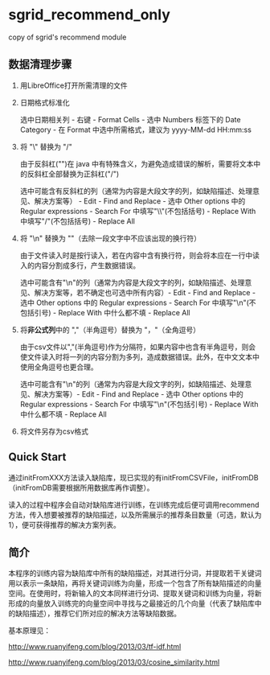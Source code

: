 # sgrid_recommend_only

copy of sgrid's recommend module



## 数据清理步骤

1. 用LibreOffice打开所需清理的文件

2. 日期格式标准化

   选中日期相关列 - 右键 - Format Cells - 选中 Numbers 标签下的 Date Category - 在 Format 中选中所需格式，建议为 yyyy-MM-dd HH:mm:ss

3. 将 "\\" 替换为 "/"

   由于反斜杠("\")在 java 中有特殊含义，为避免造成错误的解析，需要将文本中的反斜杠全部替换为正斜杠("/")

   选中可能含有反斜杠的列（通常为内容是大段文字的列，如缺陷描述、处理意见、解决方案等） - Edit - Find and Replace - 选中 Other options 中的 Regular expressions - Search For 中填写"\\\\"(不包括括号) - Replace With 中填写"/"(不包括括号) - Replace All

4. 将 "\n" 替换为 ""（去除一段文字中不应该出现的换行符）

   由于文件读入时是按行读入，若在内容中含有换行符，则会将本应在一行中读入的内容分割成多行，产生数据错误。

   选中可能含有"\n"的列（通常为内容是大段文字的列，如缺陷描述、处理意见、解决方案等，若不确定也可选中所有内容）- Edit - Find and Replace - 选中 Other options 中的 Regular expressions - Search For 中填写"\n"(不包括引号) - Replace With 中什么都不填 - Replace All

5. 将**非公式列**中的 ","（半角逗号）替换为 "，"（全角逗号）

   由于csv文件以","(半角逗号)作为分隔符，如果内容中也含有半角逗号，则会使文件读入时将一列的内容分割为多列，造成数据错误。此外，在中文文本中使用全角逗号也更合理。

   选中可能含有"\n"的列（通常为内容是大段文字的列，如缺陷描述、处理意见、解决方案等）- Edit - Find and Replace - 选中 Other options 中的 Regular expressions - Search For 中填写"\n"(不包括引号) - Replace With 中什么都不填 - Replace All

6. 将文件另存为csv格式



## Quick Start

通过initFromXXX方法读入缺陷库，现已实现的有initFromCSVFile，initFromDB（initFromDB需要根据所用数据库再作调整）。

读入的过程中程序会自动对缺陷库进行训练，在训练完成后便可调用recommend方法，传入想要被推荐的缺陷描述，以及所需展示的推荐条目数量（可选，默认为1），便可获得推荐的解决方案列表。



## 简介

本程序的训练内容为缺陷库中所有的缺陷描述，对其进行分词，并提取若干关键词用以表示一条缺陷，再将关键词训练为向量，形成一个包含了所有缺陷描述的向量空间。在使用时，将新输入的文本同样进行分词、提取关键词和训练为向量，将新形成的向量放入训练完的向量空间中寻找与之最接近的几个向量（代表了缺陷库中的缺陷描述），推荐它们所对应的解决方法等缺陷数据。

基本原理见：

http://www.ruanyifeng.com/blog/2013/03/tf-idf.html

http://www.ruanyifeng.com/blog/2013/03/cosine_similarity.html

